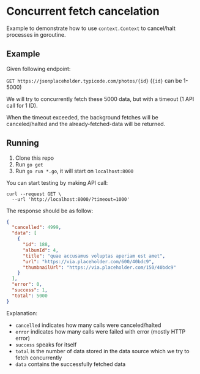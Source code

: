 # Concurrent fetch cancelation

Example to demonstrate how to use `context.Context` to cancel/halt processes in goroutine.

## Example

Given following endpoint:

`GET https://jsonplaceholder.typicode.com/photos/{id}` (`{id}` can be 1-5000)

We will try to concurrently fetch these 5000 data, but with a timeout (1 API call for 1 ID).

When the timeout exceeded, the background fetches will be canceled/halted and the already-fetched-data will be returned.

## Running

1. Clone this repo
2. Run `go get`
3. Run `go run *.go`, it will start on `localhost:8000`

You can start testing by making API call:

```
curl --request GET \
  --url 'http://localhost:8000/?timeout=1000'
```

The response should be as follow:

```json
{
  "cancelled": 4999,
  "data": [
    {
      "id": 188,
      "albumId": 4,
      "title": "quae accusamus voluptas aperiam est amet",
      "url": "https://via.placeholder.com/600/40bdc9",
      "thumbnailUrl": "https://via.placeholder.com/150/40bdc9"
    }
  ],
  "error": 0,
  "success": 1,
  "total": 5000
}
```

Explanation:
- `cancelled` indicates how many calls were canceled/halted
- `error` indicates how many calls were failed with error (mostly HTTP error)
- `success` speaks for itself
- `total` is the number of data stored in the data source which we try to fetch concurrently
- `data` contains the successfully fetched data 
